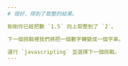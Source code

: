 ```yaml
---
# 很好，得到了取整的結果。

剛剛你已經把數 `1.5` 向上取整到了 `2`。

下一個挑戰裡我們將把一個數字轉變成一個字串。

運行 `javascripting` 並選擇下一個挑戰。
---
```

